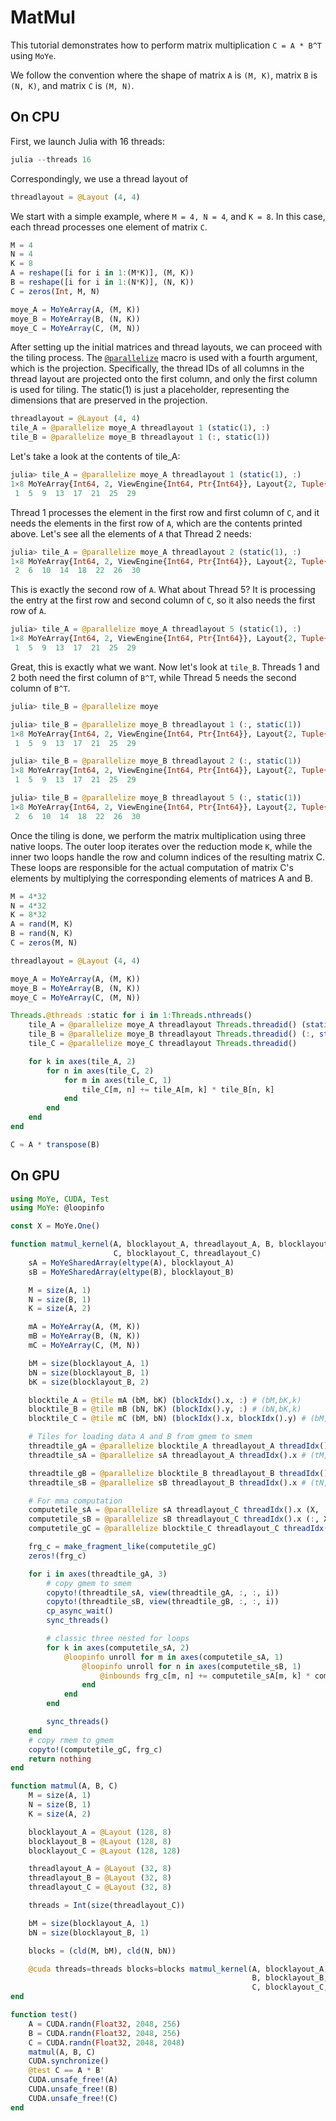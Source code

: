 # MatMul

This tutorial demonstrates how to perform matrix multiplication `C = A * B^T` using `MoYe`.

We follow the convention where the shape of matrix `A` is `(M, K)`, matrix `B` is `(N, K)`, and matrix `C` is `(M, N)`.

## On CPU

First, we launch Julia with 16 threads:

```julia
julia --threads 16
```

Correspondingly, we use a thread layout of

```julia
threadlayout = @Layout (4, 4)
```

We start with a simple example, where `M = 4, N = 4`, and `K = 8`. In this case, each thread processes one element of matrix `C`.

```julia
M = 4
N = 4
K = 8
A = reshape([i for i in 1:(M*K)], (M, K))
B = reshape([i for i in 1:(N*K)], (N, K))
C = zeros(Int, M, N)

moye_A = MoYeArray(A, (M, K))
moye_B = MoYeArray(B, (N, K))
moye_C = MoYeArray(C, (M, N))
```
After setting up the initial matrices and thread layouts, we can proceed with the tiling process. The [`@parallelize`](@ref) macro is used with a fourth argument, which is the projection. Specifically, the thread IDs of all columns in the thread layout are projected onto the first column, and only the first column is used for tiling. The static(1) is just a placeholder, representing the dimensions that are preserved in the projection.

```julia
threadlayout = @Layout (4, 4)
tile_A = @parallelize moye_A threadlayout 1 (static(1), :)
tile_B = @parallelize moye_B threadlayout 1 (:, static(1))
```

Let's take a look at the contents of tile_A:
```julia
julia> tile_A = @parallelize moye_A threadlayout 1 (static(1), :)
1×8 MoYeArray{Int64, 2, ViewEngine{Int64, Ptr{Int64}}, Layout{2, Tuple{Int64, Int64}, Tuple{StaticInt{4}, Int64}}}:
 1  5  9  13  17  21  25  29
```
Thread 1 processes the element in the first row and first column of `C`, and it needs the elements in the first row of `A`, which are the contents printed above. Let's see all the elements of `A` that Thread 2 needs:

```julia
julia> tile_A = @parallelize moye_A threadlayout 2 (static(1), :)
1×8 MoYeArray{Int64, 2, ViewEngine{Int64, Ptr{Int64}}, Layout{2, Tuple{Int64, Int64}, Tuple{StaticInt{4}, Int64}}}:
 2  6  10  14  18  22  26  30
```

This is exactly the second row of `A`. What about Thread 5? It is processing the entry at the first row and second column of `C`, so it also needs the first row of `A`.

```julia
julia> tile_A = @parallelize moye_A threadlayout 5 (static(1), :)
1×8 MoYeArray{Int64, 2, ViewEngine{Int64, Ptr{Int64}}, Layout{2, Tuple{Int64, Int64}, Tuple{StaticInt{4}, Int64}}}:
 1  5  9  13  17  21  25  29
```
Great, this is exactly what we want. Now let's look at `tile_B`. Threads 1 and 2 both need the first column of `B^T`, while Thread 5 needs the second column of `B^T`.
```julia
julia> tile_B = @parallelize moye

julia> tile_B = @parallelize moye_B threadlayout 1 (:, static(1))
1×8 MoYeArray{Int64, 2, ViewEngine{Int64, Ptr{Int64}}, Layout{2, Tuple{Int64, Int64}, Tuple{StaticInt{4}, Int64}}}:
 1  5  9  13  17  21  25  29

julia> tile_B = @parallelize moye_B threadlayout 2 (:, static(1))
1×8 MoYeArray{Int64, 2, ViewEngine{Int64, Ptr{Int64}}, Layout{2, Tuple{Int64, Int64}, Tuple{StaticInt{4}, Int64}}}:
 1  5  9  13  17  21  25  29

julia> tile_B = @parallelize moye_B threadlayout 5 (:, static(1))
1×8 MoYeArray{Int64, 2, ViewEngine{Int64, Ptr{Int64}}, Layout{2, Tuple{Int64, Int64}, Tuple{StaticInt{4}, Int64}}}:
 2  6  10  14  18  22  26  30
```

Once the tiling is done, we perform the matrix multiplication using three native loops. The outer loop iterates over the reduction mode `K`, while the inner two loops handle the row and column indices of the resulting matrix C. These loops are responsible for the actual computation of matrix C's elements by multiplying the corresponding elements of matrices A and B.

```julia
M = 4*32
N = 4*32
K = 8*32
A = rand(M, K)
B = rand(N, K)
C = zeros(M, N)

threadlayout = @Layout (4, 4)

moye_A = MoYeArray(A, (M, K))
moye_B = MoYeArray(B, (N, K))
moye_C = MoYeArray(C, (M, N))

Threads.@threads :static for i in 1:Threads.nthreads()
    tile_A = @parallelize moye_A threadlayout Threads.threadid() (static(1), :)
    tile_B = @parallelize moye_B threadlayout Threads.threadid() (:, static(1))
    tile_C = @parallelize moye_C threadlayout Threads.threadid()

    for k in axes(tile_A, 2)
        for n in axes(tile_C, 2)
            for m in axes(tile_C, 1)
                tile_C[m, n] += tile_A[m, k] * tile_B[n, k]
            end
        end
    end
end

C ≈ A * transpose(B)
```


## On GPU

```julia
using MoYe, CUDA, Test
using MoYe: @loopinfo

const X = MoYe.One()

function matmul_kernel(A, blocklayout_A, threadlayout_A, B, blocklayout_B, threadlayout_B,
                       C, blocklayout_C, threadlayout_C)
    sA = MoYeSharedArray(eltype(A), blocklayout_A)
    sB = MoYeSharedArray(eltype(B), blocklayout_B)

    M = size(A, 1)
    N = size(B, 1)
    K = size(A, 2)

    mA = MoYeArray(A, (M, K))
    mB = MoYeArray(B, (N, K))
    mC = MoYeArray(C, (M, N))

    bM = size(blocklayout_A, 1)
    bN = size(blocklayout_B, 1)
    bK = size(blocklayout_B, 2)

    blocktile_A = @tile mA (bM, bK) (blockIdx().x, :) # (bM,bK,k)
    blocktile_B = @tile mB (bN, bK) (blockIdx().y, :) # (bN,bK,k)
    blocktile_C = @tile mC (bM, bN) (blockIdx().x, blockIdx().y) # (bM,bN)

    # Tiles for loading data A and B from gmem to smem
    threadtile_gA = @parallelize blocktile_A threadlayout_A threadIdx().x # (tM,tK,k)
    threadtile_sA = @parallelize sA threadlayout_A threadIdx().x # (tM,tK）

    threadtile_gB = @parallelize blocktile_B threadlayout_B threadIdx().x # (tN,tK,k)
    threadtile_sB = @parallelize sB threadlayout_B threadIdx().x # (tN,tK）

    # For mma computation
    computetile_sA = @parallelize sA threadlayout_C threadIdx().x (X, :)
    computetile_sB = @parallelize sB threadlayout_C threadIdx().x (:, X)
    computetile_gC = @parallelize blocktile_C threadlayout_C threadIdx().x 

    frg_c = make_fragment_like(computetile_gC)
    zeros!(frg_c)

    for i in axes(threadtile_gA, 3)
        # copy gmem to smem
        copyto!(threadtile_sA, view(threadtile_gA, :, :, i))
        copyto!(threadtile_sB, view(threadtile_gB, :, :, i))
        cp_async_wait()
        sync_threads()

        # classic three nested for loops
        for k in axes(computetile_sA, 2)
            @loopinfo unroll for m in axes(computetile_sA, 1)
                @loopinfo unroll for n in axes(computetile_sB, 1)
                    @inbounds frg_c[m, n] += computetile_sA[m, k] * computetile_sB[n, k]
                end
            end
        end

        sync_threads()
    end
    # copy rmem to gmem
    copyto!(computetile_gC, frg_c)
    return nothing
end

function matmul(A, B, C)
    M = size(A, 1)
    N = size(B, 1)
    K = size(A, 2)

    blocklayout_A = @Layout (128, 8)
    blocklayout_B = @Layout (128, 8)
    blocklayout_C = @Layout (128, 128)

    threadlayout_A = @Layout (32, 8)
    threadlayout_B = @Layout (32, 8)
    threadlayout_C = @Layout (32, 8)

    threads = Int(size(threadlayout_C))

    bM = size(blocklayout_A, 1)
    bN = size(blocklayout_B, 1)

    blocks = (cld(M, bM), cld(N, bN))

    @cuda threads=threads blocks=blocks matmul_kernel(A, blocklayout_A, threadlayout_A,
                                                      B, blocklayout_B, threadlayout_B,
                                                      C, blocklayout_C, threadlayout_C)
end

function test()
    A = CUDA.randn(Float32, 2048, 256)
    B = CUDA.randn(Float32, 2048, 256)
    C = CUDA.randn(Float32, 2048, 2048)
    matmul(A, B, C)
    CUDA.synchronize()
    @test C == A * B'
    CUDA.unsafe_free!(A)
    CUDA.unsafe_free!(B)
    CUDA.unsafe_free!(C)
end
```
